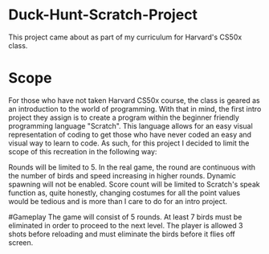 # Duck-Hunt-Scratch-Project
This project came about as part of my curriculum for Harvard's CS50x class.

# Scope
For those who have not taken Harvard CS50x course, the class is geared as an introduction to the world of programming. With that in mind, the first intro project they assign is to create a program within the beginner friendly programming language "Scratch".
This language allows for an easy visual representation of coding to get those who have never coded an easy and visual way to learn to code.
As such, for this project I decided to limit the scope of this recreation in the following way:

Rounds will be limited to 5. In the real game, the round are continuous with the number of birds and speed increasing in higher rounds.
Dynamic spawning will not be enabled.
Score count will be limited to Scratch's speak function as, quite honestly, changing costumes for all the point values would be tedious and is more than I care to do for an intro project.

#Gameplay
The game will consist of 5 rounds. At least 7 birds must be eliminated in order to proceed to the next level. The player is allowed 3 shots before reloading and must eliminate the birds before it flies off screen.
